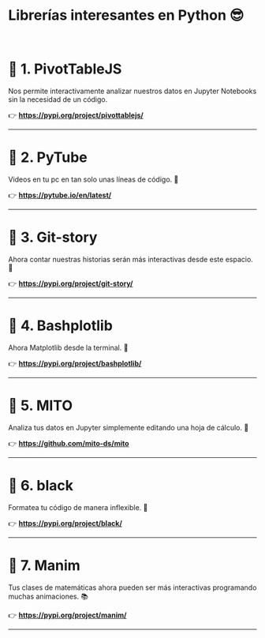# Librerías interesantes en Python 😎

<br />

<b><h1>🐍 1. PivotTableJS</h1></b>
</b>
Nos permite interactivamente analizar nuestros datos en Jupyter Notebooks sin la necesidad de un código.</b>

👉 **https://pypi.org/project/pivottablejs/**
****************************************************************************************************************
<b><h1>🐍 2. PyTube</h1></b>
</b>
Videos en tu pc en tan solo unas líneas de código. 📼</b>

👉 **https://pytube.io/en/latest/**
****************************************************************************************************************
<b><h1>🐍 3. Git-story</h1></b>
</b>
Ahora contar nuestras historias serán más interactivas desde este espacio. 🖤</b>

👉 **https://pypi.org/project/git-story/**
****************************************************************************************************************
<b><h1>🐍 4. Bashplotlib</h1></b>
</b>
Ahora Matplotlib desde la terminal. 🚀</b>

👉 **https://pypi.org/project/bashplotlib/**
****************************************************************************************************************
<b><h1>🐍 5. MITO</h1></b>
</b>
Analiza tus datos en Jupyter simplemente editando una hoja de cálculo. 🎸</b>

👉 **https://github.com/mito-ds/mito**
***************************************************************************************************************
<b><h1>🐍 6. black</h1></b>
</b>
Formatea tu código de manera inflexible. 💯</b>

👉 **https://pypi.org/project/black/**
***************************************************************************************************************
<b><h1>🐍 7. Manim</h1></b>
</b>
Tus clases de matemáticas ahora pueden ser más interactivas programando muchas animaciones. 📚</b>

👉 **https://pypi.org/project/manim/**
***************************************************************************************************************